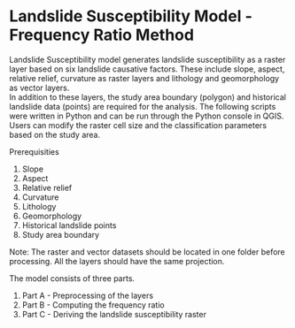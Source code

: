 # Landslide Susceptibility Model - Frequency Ratio Method

Landslide Susceptibility model generates landslide susceptibility as a raster layer based on six landslide causative factors.
These include slope, aspect, relative relief, curvature as raster layers and lithology and geomorphology as vector layers.  
In addition to these layers, the study area boundary (polygon) and historical landslide data (points) are required for the analysis. 
The following scripts were written in Python and can be run through the Python console in QGIS. Users can modify the raster cell size 
and the classification parameters based on the study area.


Prerequisities
  1) Slope
  2) Aspect
  3) Relative relief
  4) Curvature
  5) Lithology
  6) Geomorphology
  7) Historical landslide points
  8) Study area boundary

Note: The raster and vector datasets should be located in one folder before processing. All the layers should have the same projection.

The model consists of three parts.
1) Part A - Preprocessing of the layers
2) Part B - Computing the frequency ratio
3) Part C - Deriving the landslide susceptibility raster

